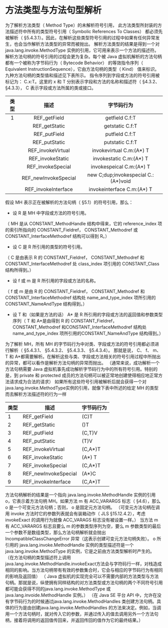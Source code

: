 # 方法类型与方法句型解析

为了解析方法类型（ Method Type）的未解析符号引用， 此方法类型所封装的方法描述符中所有的类型符号引用（ Symbolic References To Classes） 都必须先被解析（ §5.4.3.1）。因此，在解析这些类型符号引用的过程中如果有任何异常发生，也会当作解析方法类型的异常而被抛出。
解析方法类型的结果是得到一个对 java.lang.invoke.MethodType 实例的引用，它可用来表示一个方法的描述符。
解析方法句柄的符号引用的过程会更为复杂。每个被 Java 虚拟机解析的方法句柄都有一个被称为字节码行为（ Bytecode Behavior） 的等效指令序列（ Equivalent InstructionSequence），它由方法句柄的类型（ Kind） 值来标识。九种方法句柄的类型值和描述见下表所示。
指令序列到字段或方法的符号引用被标记为： C.x:T。这里的 x 和 T 分别表示字段和方法的名称和描述符（ §4.3.2、 §4.3.3）， C 表示字段或方法所属的类或接口。 

|  类型  |          描述          |                  字节码行为                   |
| :--: | :------------------: | :--------------------------------------: |
|  1   |     REF_getField     |              getfield C.f:T              |
|      |    REF_getStatic     |             getstatic C.f:T              |
|      |     REF_putField     |              putfield C.f:T              |
|      |    REF_putStatic     |             putstatic C.f:T              |
|      |  REF_invokeVirtual   |         invokevirtual C.m:(A*) T         |
|      |   REF_invokeStatic   |         invokestatic C.m:(A*) T          |
|      |  REF_invokeSpecial   |         invokespeical C.m:(A*) T         |
|      | REF_newInvokeSpecial | new C;dup;invokespecial C.<init>:(A*)void |
|      | REF_invokeInterface  |        invokeinterface C.m:(A*) T        |

假设 MH 表示正在被解析的方法句柄（ §5.1）的符号引用，那么：

* 设 R 是 MH 中字段或方法的符号引用。

（ MH 是从 CONSTANT_MethodHandle 结构中得来，它的 reference_index 项的索引所指向的 CONSTANT_Fieldref， CONSTANT_Methodref 或CONSTANT_InterfaceMethodref 结构可以得到 R。）

* 设 C 是 R 所引用的类型的符号引用。

（ C 是由表示 R 的 CONSTANT_Fieldref， CONSTANT_Methodref 和CONSTANT_InterfaceMethodref 处 class_index 项引用的 CONSTANT_Class 结构所得到。）

* 设 f 或 m 是 R 所引用的字段或方法的名称。

（ f 或 m 是由 R 的 CONSTANT_Fieldref， CONSTANT_Methodref 和CONSTANT_InterfaceMethodref 结构处 name_and_type_index 项所引用的CONSTANT_NameAndType 结构得到。）

* 设 T 和（如果是方法的话） A* 是 R 所引用的字段或方法的返回值和参数类型序列（ T 和 A*是由得到 R 的 CONSTANT_Fieldref， CONSTANT_Methodref 和CONSTANT_InterfaceMethodref 结构处 name_and_type_index 项所引用的CONSTANT_NameAndType 结构得到。）

为了解析 MH，所有 MH 的字节码行为中对类、字段或方法的符号引用都必须进行解析（ §5.4.3.1、 §5.4.3.2、 §5.4.3.3、 §5.4.3.4）。 那就是说， C、 f、 m、 T 和 A*都需要解析。在解析这些与类、字段或方法相关的符号引用过程中所抛出的异常，都可以看作是解析方法句柄的异常而抛出。
（通常来说，成功解析一个方法句柄需要 Java 虚拟机事先成功解析字节码行为中的所有符号引用。特别的是，到 private 和 protected 成员的方法句柄可以被正常地创建使得相应地正常方法请求成为合法的请求）
如果所有这些符号引用被解析后就会获得一个对 java.lang.invoke.MethodType实例的引用，就像下表中所述的给定 MH 的类型而去解析方法描述符的行为一样 

| 类型   | 描述                   | 字节码行为   |
| ---- | -------------------- | ------- |
| 1    | REF_getField         | (C)T    |
| 2    | REF_getStatic        | ()T     |
| 3    | REF_putField         | (C,T)V  |
| 4    | REF_putStatic        | (T)V    |
| 5    | REF_invokeVirtual    | (C,A*)T |
| 6    | REF_invokeStatic     | (A*) T  |
| 7    | REF_invokeSpecial    | (C,A*)T |
| 8    | REF_newInvokeSpecial | (A*)C   |
| 9    | REF_invokeInterface  | (C,A*)T |

方法句柄解析的结果是一个指向 java.lang.invoke.MethodHandle 实例的引用 o，它表示着方法句柄 MH。如果方法 m 有 ACC_VARARGS 标志（ §4.6），那么 o 是一个可变元方法句柄；否则， o 是固定元方法句柄。
（可变元方法句柄在调用 invoke 方法时它的参数列表就会有装箱动作（ JLS §15.12.4.2），考虑 invokeExact 的调用行为就像 ACC_VARAGS 标志没有被设置一样。）
当方法 m 有 ACC_VARARGS 标志且要么 m 的参数类型序列为空，要么 m 参数类型的最后一个参数不是数组类型，那么方法句柄解析就会抛出 IncompatibleClassChangeError 异常（这表示创建可变元方法句柄失败）。
o 所引用的 java.lang.invoke.MethodHandle 实例的类型描述符是一个java.lang.invoke.MethodType 的实例，它是之前由方法类型解析时产生的。
（在方法句柄的类型描述符上调用 java.lang.invoke.MethodHandle.invokeExact方法会与字符码行一样，对栈造成相同的影响。当方法句柄带有有效的参数集合时，它会与相应的字节码行为有相同的影响及返回值）
（ Java 虚拟机的实现完全可以不需要内部的方法类型与方法句柄。那就是说，纵使拥有同样结构的对方法类型或方法句柄的两个不同符号引用都可能会获得不同的java.lang.invoke.MethodType 或 java.lang.invoide.MethodHandle 实例。）
（在 Java SE 平台 API 中，允许在没有字节码行为的时候通过java.lang.invoke.MethodHandles 类创建方法句柄。具体的行为是由创建java.lang.invoke.MethodHandles 的方法来决定。例如，当调用一个方法句柄时，就对传入它的参数，并通过传入的值去调用另外一个方法句柄，接着将调用的返回值传回来，并返回传回的值作为它的最终结果。） 




